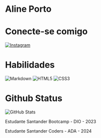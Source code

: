 # Aline Porto
# Conecte-se comigo
[![Instagram](https://img.shields.io/badge/Instagram-000?style=for-the-badge&logo=instagram)](https://www.instagram.com/)

# Habilidades
![Markdown](https://img.shields.io/badge/Markdown-000?style=for-the-badge&logo=markdown)
![HTML5](https://img.shields.io/badge/HTML5-000?style=for-the-badge&logo=html5)
![CSS3](https://img.shields.io/badge/CSS3-000?style=for-the-badge&logo=css3&logoColor=264CE4)

# Github Status
![GitHub Stats](https://github-readme-stats.vercel.app/api?username=alinep29&theme=transparent&bg_color=000&border_color=30A3DC&show_icons=true&icon_color=30A3DC&title_color=E94D5F&text_color=FFF)

Estudante Santander Bootcamp - DIO - 2023

Estudante Santander Coders - ADA - 2024
